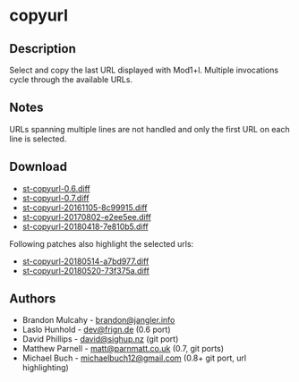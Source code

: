 copyurl
=======

Description
-----------

Select and copy the last URL displayed with Mod1+l.
Multiple invocations cycle through the available URLs.

Notes
-----

URLs spanning multiple lines are not handled and only the first
URL on each line is selected.

Download
--------

 * [st-copyurl-0.6.diff](st-copyurl-0.6.diff)
 * [st-copyurl-0.7.diff](st-copyurl-0.7.diff)
 * [st-copyurl-20161105-8c99915.diff](st-copyurl-20161105-8c99915.diff)
 * [st-copyurl-20170802-e2ee5ee.diff](st-copyurl-20170802-e2ee5ee.diff)
 * [st-copyurl-20180418-7e810b5.diff](st-copyurl-20180418-7e810b5.diff)

Following patches also highlight the selected urls:

 * [st-copyurl-20180514-a7bd977.diff](st-copyurl-20180514-a7bd977.diff)
 * [st-copyurl-20180520-73f375a.diff](st-copyurl-20180520-73f375a.diff)

Authors
-------

 * Brandon Mulcahy - <brandon@jangler.info>
 * Laslo Hunhold - <dev@frign.de> (0.6 port)
 * David Phillips - <david@sighup.nz> (git port)
 * Matthew Parnell - <matt@parnmatt.co.uk> (0.7, git ports)
 * Michael Buch - <michaelbuch12@gmail.com> (0.8+ git port, url highlighting)
